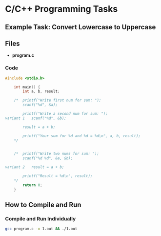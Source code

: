 # C/C++ Programming Tasks  

## Example Task: Convert Lowercase to Uppercase  

## Files  
- **program.c** 

### Code  

```c
#include <stdio.h>

	int main() {
		int a, b, result;

	/*	printf("Write first num for sum: ");
		scanf("%d", &a);

		printf("Write a second num for sum: ");
variant 1	scanf("%d", &b);

		result = a + b;

		printf("Your sum for %d and %d = %d\n", a, b, result);
	*/
		

	/*	printf("Write two nums for sum: ");
		scanf("%d %d", &a, &b);

variant 2	result = a + b;

		printf("Result = %d\n", result);
	*/
		return 0;
	}
```
## How to Compile and Run  

### Compile and Run Individually  
```sh
gcc program.c -o 1.out && ./1.out
```